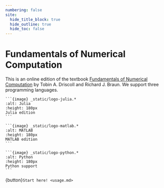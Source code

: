 ```yaml
---
numbering: false
site:
  hide_title_block: true
  hide_outline: true
  hide_toc: false
---
```


# Fundamentals of Numerical Computation

This is an online edition of the textbook [Fundamentals of Numerical Computation](https://tobydriscoll.net/FNC) by Tobin A. Driscoll and Richard J. Braun. We support three programming languages.

`````{grid}
```{image} _static/logo-julia.*
:alt: Julia
:height: 180px
Julia edition
``` 

```{image} _static/logo-matlab.*
:alt: MATLAB
:height: 180px
MATLAB edition
``` 

```{image} _static/logo-python.*
:alt: Python
:height: 180px
Python support
``` 

`````

{button}`Start here! <usage.md>`

